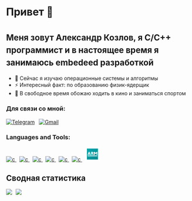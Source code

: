 
<!-- <h1>Привет 👋 </h1> -->
<h1> Привет 👋 
<br><br><span style="font-size: 0.8em;">
Меня зовут Александр Козлов, я С/С++ программист и в настоящее время я занимаюсь embedeed разработкой</span></h1>

- 🌱 Сейчас я изучаю операционные системы и алгоритмы
- ⚡ Интересный факт: по образованию физик-ядерщик
- 🍿 В свободное время обожаю ходить в кино и заниматься спортом

<h3 align="left">Для связи со мной:</h3>
<p align="left">
<!-- <div style="display: flex; gap: 8px; align-items: center;"> -->
  <a href="https://t.me/Rekavgreka" target="blank">
    <img align="center" src="https://upload.wikimedia.org/wikipedia/commons/8/83/Telegram_2019_Logo.svg" alt="Telegram" height="35" width="45" style="max-width: 100%;"/></a> &nbsp;
  <a href="mailto:m.alexander.kozlov@gmail.com" target="blank">
    <img align="center" src="https://upload.wikimedia.org/wikipedia/commons/7/7e/Gmail_icon_%282020%29.svg" alt="Gmail" height="30" width="40" style="max-width: 100%;" /></a>
</p>
<!-- </div>-->

<h3 align="left">Languages and Tools:</h3>
<p align="left"> 
  <a href="https://www.cprogramming.com/" target="_blank"> <img src="https://cdn.jsdelivr.net/gh/devicons/devicon/icons/c/c-original.svg" alt="c" width="40" height="40" style="max-width: 100%;"/> 
  </a> &nbsp;
    <a href="https://www.cprogramming.com/" target="_blank"> <img src="https://cdn.jsdelivr.net/gh/devicons/devicon/icons/cplusplus/cplusplus-original.svg" alt="c" width="40" height="40" style="max-width: 100%;"/> 
  </a> &nbsp;
    <a href="https://www.cprogramming.com/" target="_blank"> <img src="https://cdn.jsdelivr.net/gh/devicons/devicon/icons/cmake/cmake-original.svg" alt="c" width="40" height="40" style="max-width: 100%;"/> 
  </a> &nbsp;
    <a href="https://www.cprogramming.com/" target="_blank"> <img src="https://cdn.jsdelivr.net/gh/devicons/devicon@latest/icons/vscode/vscode-original.svg" alt="c" width="40" height="40" style="max-width: 100%;"/> 
  </a> &nbsp;
    <a href="https://www.cprogramming.com/" target="_blank"> <img src="https://cdn.jsdelivr.net/gh/devicons/devicon@latest/icons/docker/docker-original.svg" alt="c" width="40" height="40" style="max-width: 100%;"/> 
  </a> &nbsp;
    <a href="https://www.cprogramming.com/" target="_blank"> <img src="https://cdn.jsdelivr.net/gh/devicons/devicon@latest/icons/git/git-original.svg" alt="c" width="40" height="40" style="max-width: 100%;"/> 
  </a> &nbsp;
    <a href="https://www.cprogramming.com/" target="_blank"> <img src="./assets/arm.svg" alt="ARM" width="40" height="40" style="max-width: 100%;"/> 
  </a>
</p>
          
          
          
## Сводная статистика
<div style="display: flex; gap: 10px; align-items: flex-start;">
  <picture>
    <source
      srcset="https://github-readme-stats.vercel.app/api?username=alexkozlovvv&show_icons=true&theme=noctis_minimus&border_radius=8&locale=ru&hide_title=true&rank_icon=github&include_all_commits=true&random=123"
      media="(prefers-color-scheme: dark)"
    />
    <source
      srcset="https://github-readme-stats.vercel.app/api?username=alexkozlovvv&show_icons=true&border_radius=8&locale=ru&hide_title=true&rank_icon=github&include_all_commits=true&random=123"
      media="(prefers-color-scheme: light), (prefers-color-scheme: no-preference)"
    />
    <img src="https://github-readme-stats.vercel.app/api?username=alexkozlovvv&show_icons=true&border_radius=8&locale=ru&hide_title=true&rank_icon=github&include_all_commits=true&random=123" />
  </picture>

  <picture>
    <source
      srcset="https://github-readme-stats.vercel.app/api/top-langs/?username=alexkozlovvv&show_icons=true&theme=noctis_minimus&border_radius=8&locale=en&include_all_commits=true&random=123&layout=compact&custom_title=Используемые%20языки&card_width=370"
      media="(prefers-color-scheme: dark)"
    />
    <source
      srcset="https://github-readme-stats.vercel.app/api/top-langs/?username=alexkozlovvv&show_icons=true&border_radius=8&locale=en&include_all_commits=true&random=123&layout=compact&custom_title=Используемые%20языки&card_width=370"
      media="(prefers-color-scheme: light), (prefers-color-scheme: no-preference)"
    />
    <img align="top" style="max-width: 100%" src="https://github-readme-stats.vercel.app/api/top-langs/?username=alexkozlovvv&show_icons=true&border_radius=8&locale=en&include_all_commits=true&random=123&layout=compact&custom_title=Используемые%20языки&card_width=370" />
  </picture>
</div>



<!--[![Anurag's GitHub stats](https://github-readme-stats.vercel.app/api?username=alexkozlovvv&show_icons=true&theme=noctis_minimus)](https://github.com/anuraghazra/github-readme-stats)

noctis_minimus

!!! необходимо выставить include_all_commits как true

-->



<!--
**alexkozlovvv/alexkozlovvv** is a ✨ _special_ ✨ repository because its `README.md` (this file) appears on your GitHub profile.

Here are some ideas to get you started:

- 🔭 I’m currently working on ...
- 🌱 I’m currently learning ...
- 👯 I’m looking to collaborate on ...
- 🤔 I’m looking for help with ...
- 💬 Ask me about ...
- 📫 How to reach me: ...
- 😄 Pronouns: ...
- ⚡ Fun fact: ...
-->
